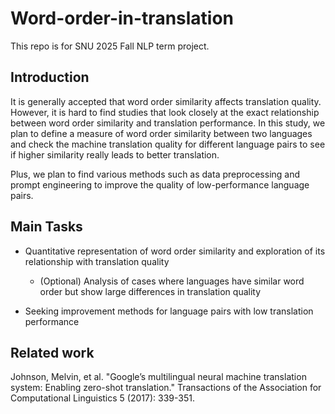 # Word-order-in-translation
This repo is for SNU 2025 Fall NLP term project.

## Introduction

It is generally accepted that word order similarity affects translation quality. However, it is hard to find studies that look closely at the exact relationship between word order similarity and translation performance. In this study, we plan to define a measure of word order similarity between two languages and check the machine translation quality for different language pairs to see if higher similarity really leads to better translation. 


Plus, we plan to find various methods such as data preprocessing and prompt engineering to improve the quality of low-performance language pairs.

## Main Tasks

* Quantitative representation of word order similarity and exploration of its relationship with translation quality
    * (Optional) Analysis of cases where languages have similar word order but show large differences in translation quality

* Seeking improvement methods for language pairs with low translation performance

## Related work

Johnson, Melvin, et al. "Google’s multilingual neural machine translation system: Enabling zero-shot translation." Transactions of the Association for Computational Linguistics 5 (2017): 339-351.